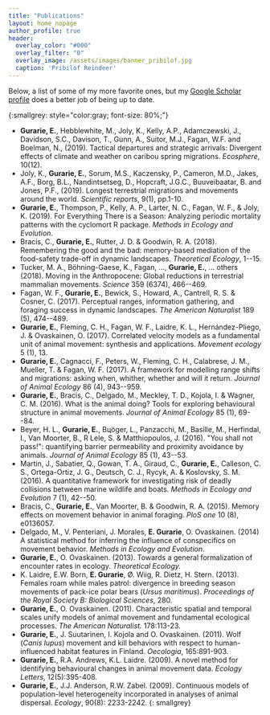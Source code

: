```yaml
---
title: "Publications"
layout: home_nopage
author_profile: true
header:
  overlay_color: "#000"
  overlay_filter: "0"
  overlay_image: /assets/images/banner_pribilof.jpg
  caption: 'Pribilof Reindeer'
---
```

  
Below, a list of some of my more favorite ones, but my [Google Scholar profile](https://scholar.google.com/citations?user=d_G0tbAAAAAJ&hl=en) does a better job of being up to date.

{:smallgrey: style="color:gray; font-size: 80%;"}
* **Gurarie, E.**, Hebblewhite, M., Joly, K., Kelly, A.P., Adamczewski, J., Davidson, S.C., Davison, T., Gunn, A., Suitor, M.J., Fagan, W.F. and Boelman, N., (2019). Tactical departures and strategic arrivals: Divergent effects of climate and weather on caribou spring migrations. _Ecosphere_, 10(12).
* Joly, K., **Gurarie, E.**, Sorum, M.S., Kaczensky, P., Cameron, M.D., Jakes, A.F., Borg, B.L., Nandintsetseg, D., Hopcraft, J.G.C., Buuveibaatar, B. and Jones, P.F., (2019). Longest terrestrial migrations and movements around the world. _Scientific reports_, 9(1), pp.1-10.
* **Gurarie, E.**, Thompson, P., Kelly, A. P., Larter, N. C., Fagan, W. F., & Joly, K. (2019). For Everything There is a Season: Analyzing periodic mortality patterns with the cyclomort R package. *Methods in Ecology and Evolution*.
* Bracis, C., **Gurarie, E.**, Rutter, J. D. & Goodwin, R. A. (2018). Remembering the good and the bad: memory-based mediation of the food-safety trade-off in dynamic landscapes. _Theoretical Ecology_, 1--15. 
* Tucker, M. A., Böhning-Gaese, K., Fagan, ..., **Gurarie, E.**, ... others (2018). Moving in the Anthropocene: Global reductions in terrestrial mammalian movements. _Science_ 359 (6374), 466--469. 
* Fagan, W. F., **Gurarie, E.**, Bewick, S., Howard, A., Cantrell, R. S. & Cosner, C. (2017). Perceptual ranges, information gathering, and foraging success in dynamic landscapes. _The American Naturalist_ 189 (5), 474--489. 
* **Gurarie, E.**, Fleming, C. H., Fagan, W. F., Laidre, K. L., Hernández-Pliego, J. & Ovaskainen, O. (2017). Correlated velocity models as a fundamental unit of animal movement: synthesis and applications. _Movement ecology_ 5 (1), 13. 
* **Gurarie, E.**, Cagnacci, F., Peters, W., Fleming, C. H., Calabrese, J. M., Mueller, T. & Fagan, W. F. (2017). A framework for modelling range shifts and migrations: asking when, whither, whether and will it return. _Journal of Animal Ecology_ 86 (4), 943--959. 
* **Gurarie, E.**, Bracis, C., Delgado, M., Meckley, T. D., Kojola, I. & Wagner, C. M. (2016). What is the animal doing? Tools for exploring behavioural structure in animal movements. _Journal of Animal Ecology_ 85 (1), 69--84. 
* Beyer, H. L., **Gurarie, E.**, Bцöger, L., Panzacchi, M., Basille, M., Herfindal, I., Van Moorter, B., R Lele, S. & Matthiopoulos, J. (2016). "You shall not pass!": quantifying barrier permeability and proximity avoidance by animals. _Journal of Animal Ecology_ 85 (1), 43--53. 
* Martin, J., Sabatier, Q., Gowan, T. A., Giraud, C., **Gurarie, E.**, Calleson, C. S., Ortega-Ortiz, J. G., Deutsch, C. J., Rycyk, A. & Koslovsky, S. M. (2016). A quantitative framework for investigating risk of deadly collisions between marine wildlife and boats. _Methods in Ecology and Evolution_ 7 (1), 42--50. 
* Bracis, C., **Gurarie, E.**, Van Moorter, B. & Goodwin, R. A. (2015). Memory effects on movement behavior in animal foraging. _PloS one_ 10 (8), e0136057. 
* Delgado, M., V. Penteriani, J. Morales, **E. Gurarie**, O. Ovaskainen. (2014) A statistical method for inferring the influence of conspecifics on movement behavior. _Methods in Ecology and Evolution_.
*  **Gurarie, E.**, O. Ovaskainen. (2013). Towards a general formalization of encounter rates in ecology. _Theoretical Ecology._
*   K. Laidre, E.W. Born, **E. Gurarie**, Ø. Wiig, R. Dietz, H. Stern. (2013). Females roam while males patrol: divergence in breeding season movements of pack-ice polar bears (_Ursus maritimus_). _Proceedings of the Royal Society B: Biological Sciences_, 280.
*   **Gurarie, E.**, O. Ovaskainen. (2011). Characteristic spatial and temporal scales unify models of animal movement and fundamental ecological processes. _The American Naturalist._ 178:113-23.
*   **Gurarie, E.**, J. Suutarinen, I. Kojola and O. Ovaskainen. (2011). Wolf (_Canis lupus_) movement and kill behaviors with respect to human-influenced habitat features in Finland. _Oecologia_, 165:891-903.
*   **Gurarie, E.**, R.A. Andrews, K.L. Laidre. (2009). A novel method for identifying behavioural changes in animal movement data. _Ecology Letters_, 12(5):395-408.
*   **Gurarie, E.**, J.J. Anderson, R.W. Zabel. (2009). Continuous models of population-level heterogeneity incorporated in analyses of animal dispersal. _Ecology_, 90(8): 2233-2242.
{: smallgrey}